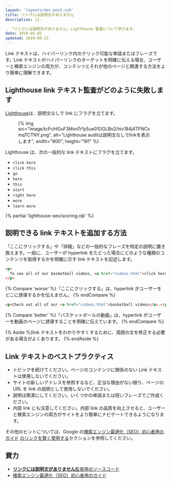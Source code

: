 ```yaml
---
layout: 'layouts/doc-post.njk'
title: リンクには説明文がありません
description: |2-

  「リンクには説明文がありません」Lighthouse 監査について学びます。
date: 2019-05-02
updated: 2019-08-21
---
```


Link テキストは、ハイパーリンク内のクリック可能な単語またはフレーズです。Link テキストがハイパーリンクのターゲットを明確に伝える場合、ユーザーと検索エンジンの両方が、コンテンツとそれが他のページと関連する方法をより簡単に理解できます。

## Lighthouse link テキスト監査がどのように失敗します

[Lighthouse](https://developers.google.com/web/tools/lighthouse/)は、説明文なしで link にフラグを立てます。

<figure>{% Img src="image/tcFciHGuF3MxnTr1y5ue01OGLBn2/hiv184j4TFNCsmqTCTNY.png", alt="Lighthouse auditは説明文なしでlinkを表示します", width="800", height="191" %}</figure>

Lighthouse は、次の一般的な link テキストにフラグを立てます。

- `click here`
- `click this`
- `go`
- `here`
- `this`
- `start`
- `right here`
- `more`
- `learn more`

{% partial 'lighthouse-seo/scoring.njk' %}

## 説明できる link テキストを追加する方法

「ここにクリックする」や「詳細」などの一般的なフレーズを特定の説明に置き換えます。一般に、ユーザーが hyperlink をたどった場合にどのような種類のコンテンツを取得するかを明確に示す link テキストを記述します。

```html
<p>
  To see all of our basketball videos, <a href="videos.html">click here</a>.
</p>
```

{% Compare 'worse' %}「ここにクリックする」は、hyperlink がユーザーをどこに誘導するかを伝えません。 {% endCompare %}

```html
<p>Check out all of our <a href="videos.html">basketball videos</a>.</p>
```

{% Compare 'better' %}「バスケットボールの動画」は、hyperlink がユーザーを動画のページに誘導することを明確に伝えています。 {% endCompare %}

{% Aside %}link テキストをわかりやすくするために、周囲の文を修正する必要がある場合がよくあります。 {% endAside %}

## Link テキストのベストプラクティス

- トピックを続けてください。ページのコンテンツに関係のない Link テキストは使用しないでください。
- サイトの新しいアドレスを参照するなど、正当な理由がない限り、ページの URL を link の説明として使用しないでください。
- 説明は簡潔にしてください。いくつかの単語または短いフレーズでご作成ください。
- 内部 link にも注意してください。内部 link の品質を向上させると、ユーザーと検索エンジンの両方がサイトをより簡単にナビゲートできるようになります。

その他のヒントについては、Google の[検索エンジン最適化（SEO）初心者用のガイド](https://support.google.com/webmasters/answer/7451184) [のリンクを賢く使用する](https://support.google.com/webmasters/answer/7451184#uselinkswisely)セクションを参照してください。

## 資力

- [**リンクには説明文がありません**監査用のソースコード](https://github.com/GoogleChrome/lighthouse/blob/master/lighthouse-core/audits/seo/link-text.js)
- [検索エンジン最適化（SEO）初心者用のガイド](https://support.google.com/webmasters/answer/7451184)
